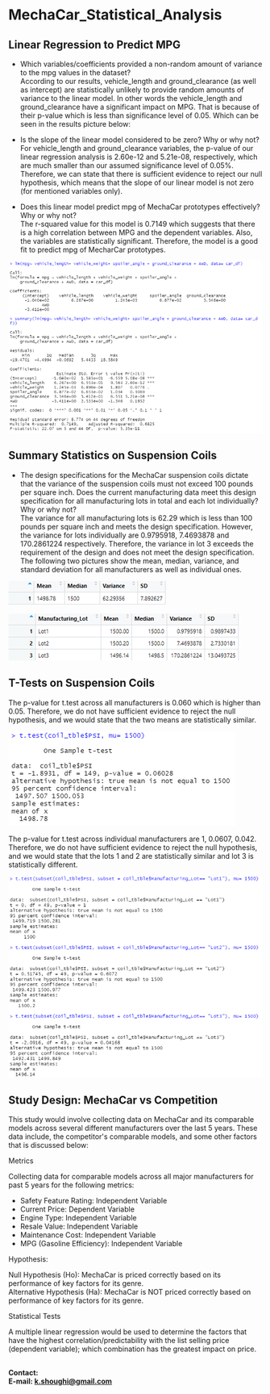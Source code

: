 # MechaCar_Statistical_Analysis
## Linear Regression to Predict MPG  

- Which variables/coefficients provided a non-random amount of variance to the mpg values in the dataset?  
According to our results, vehicle_length and ground_clearance (as well as intercept) are statistically unlikely to provide random amounts of variance to the linear model. In other words the vehicle_length and ground_clearance have a significant impact on MPG. That is because of their p-value which is less than significance level of 0.05. Which can be seen in the results picture below: 

- Is the slope of the linear model considered to be zero? Why or why not?  
For vehicle_length and ground_clearance variables, the p-value of our linear regression analysis is 2.60e-12 and 5.21e-08, respectively, which are much smaller than our assumed significance level of 0.05%. Therefore, we can state that there is sufficient evidence to reject our null hypothesis, which means that the slope of our linear model is not zero (for mentioned variables only). 
- Does this linear model predict mpg of MechaCar prototypes effectively? Why or why not?  
The r-squared value for this model is 0.7149 which suggests that there is a high correlation between MPG and the dependent variables. Also, the variables are statistically significant. Therefore, the model is a good fit to predict mpg of MecharCar prototypes.  

![img1](https://github.com/kshoughi/MechaCar_Statistical_Analysis/blob/main/Screenshots/d1.png?raw=true)  

## Summary Statistics on Suspension Coils  
- The design specifications for the MechaCar suspension coils dictate that the variance of the suspension coils must not exceed 100 pounds per square inch. Does the current manufacturing data meet this design specification for all manufacturing lots in total and each lot individually? Why or why not?  
The variance for all manufacturing lots is 62.29 which is less than 100 pounds per square inch and meets the design specification. However, the variance for lots individually are 0.9795918, 7.4693878 and 170.2861224 respectively. Therefore, the variance in lot 3 exceeds the requirement of the design and does not meet the design specification. The following two pictures show the mean, median, variance, and standard deviation for all manufacturers as well as individual ones.  

![img2](https://github.com/kshoughi/MechaCar_Statistical_Analysis/blob/main/Screenshots/d2p1.png?raw=true) 

![img3](https://github.com/kshoughi/MechaCar_Statistical_Analysis/blob/main/Screenshots/d2p2.png?raw=true) 

## T-Tests on Suspension Coils
The p-value for t.test across all manufacturers is 0.060 which is higher than 0.05. Therefore, we do not have sufficient evidence to reject the null hypothesis, and we would state that the two means are statistically similar.   

![img4](https://github.com/kshoughi/MechaCar_Statistical_Analysis/blob/main/Screenshots/d3p1.png?raw=true)   

The p-value for t.test across individual manufacturers are 1, 0.0607, 0.042. Therefore, we do not have sufficient evidence to reject the null hypothesis, and we would state that the lots 1 and 2 are statistically similar and lot 3 is statistically different.  

![img5](https://github.com/kshoughi/MechaCar_Statistical_Analysis/blob/main/Screenshots/d3p2.png?raw=true) 

## Study Design: MechaCar vs Competition
This study would involve collecting data on MechaCar and its comparable models across several different manufacturers over the last 5 years. These data include, the competitor's comparable models, and some other factors that is discussed below:

Metrics  

Collecting data for comparable models across all major manufacturers for past 5 years for the following metrics:
  
- Safety Feature Rating: Independent Variable
- Current Price: Dependent Variable
- Engine Type: Independent Variable
- Resale Value: Independent Variable
- Maintenance Cost: Independent Variable
- MPG (Gasoline Efficiency): Independent Variable

Hypothesis:  

Null Hypothesis (Ho): MechaCar is priced correctly based on its performance of key factors for its genre.  
Alternative Hypothesis (Ha): MechaCar is NOT priced correctly based on performance of key factors for its genre.  

Statistical Tests  

A multiple linear regression would be used to determine the factors that have the highest correlation/predictability with the list selling price (dependent variable); which combination has the greatest impact on price.

## 
**Contact:**  
**E-mail: k.shoughi@gmail.com**
